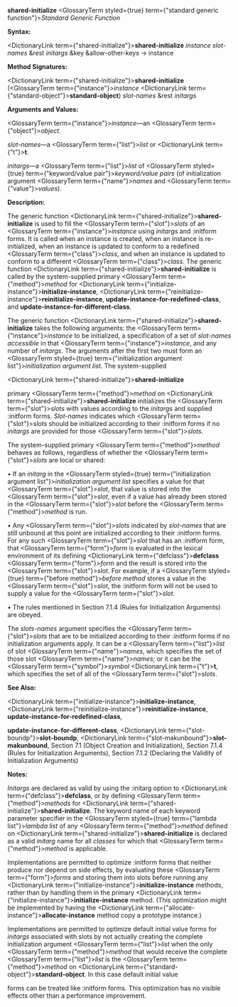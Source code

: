**shared-initialize** <GlossaryTerm styled={true} term={"standard generic function"}><i>Standard Generic Function</i></GlossaryTerm> 



**Syntax:** 



<DictionaryLink  term={"shared-initialize"}><b>shared-initialize</b></DictionaryLink> *instance slot-names* &amp;rest *initargs* &amp;key &amp;allow-other-keys → instance 



**Method Signatures:** 



<DictionaryLink  term={"shared-initialize"}><b>shared-initialize</b></DictionaryLink> (<GlossaryTerm  term={"instance"}><i>instance</i></GlossaryTerm> <DictionaryLink  term={"standard-object"}><b>standard-object</b></DictionaryLink>) *slot-names* &amp;rest *initargs* 



**Arguments and Values:** 



<GlossaryTerm  term={"instance"}><i>instance</i></GlossaryTerm>—an <GlossaryTerm  term={"object"}><i>object</i></GlossaryTerm>. 



*slot-names*—a <GlossaryTerm  term={"list"}><i>list</i></GlossaryTerm> or <DictionaryLink  term={"t"}><b>t</b></DictionaryLink>. 



*initargs*—a <GlossaryTerm  term={"list"}><i>list</i></GlossaryTerm> of <GlossaryTerm styled={true} term={"keyword/value pair"}><i>keyword/value pairs</i></GlossaryTerm> (of initialization argument <GlossaryTerm  term={"name"}><i>names</i></GlossaryTerm> and <GlossaryTerm  term={"value"}><i>values</i></GlossaryTerm>). 



**Description:** 



The generic function <DictionaryLink  term={"shared-initialize"}><b>shared-initialize</b></DictionaryLink> is used to fill the <GlossaryTerm  term={"slot"}><i>slots</i></GlossaryTerm> of an <GlossaryTerm  term={"instance"}><i>instance</i></GlossaryTerm> using *initargs* and :initform forms. It is called when an instance is created, when an instance is re-initialized, when an instance is updated to conform to a redefined <GlossaryTerm  term={"class"}><i>class</i></GlossaryTerm>, and when an instance is updated to conform to a different <GlossaryTerm  term={"class"}><i>class</i></GlossaryTerm>. The generic function <DictionaryLink  term={"shared-initialize"}><b>shared-initialize</b></DictionaryLink> is called by the system-supplied primary <GlossaryTerm  term={"method"}><i>method</i></GlossaryTerm> for <DictionaryLink  term={"initialize-instance"}><b>initialize-instance</b></DictionaryLink>, <DictionaryLink  term={"reinitialize-instance"}><b>reinitialize-instance</b></DictionaryLink>, **update-instance-for-redefined-class**, and **update-instance-for-different-class**. 



The generic function <DictionaryLink  term={"shared-initialize"}><b>shared-initialize</b></DictionaryLink> takes the following arguments: the <GlossaryTerm  term={"instance"}><i>instance</i></GlossaryTerm> to be initialized, a specification of a set of *slot-names accessible* in that <GlossaryTerm  term={"instance"}><i>instance</i></GlossaryTerm>, and any number of *initargs*. The arguments after the first two must form an <GlossaryTerm styled={true} term={"initialization argument list"}><i>initialization argument list</i></GlossaryTerm>. The system-supplied 







 



 



<DictionaryLink  term={"shared-initialize"}><b>shared-initialize</b></DictionaryLink> 



primary <GlossaryTerm  term={"method"}><i>method</i></GlossaryTerm> on <DictionaryLink  term={"shared-initialize"}><b>shared-initialize</b></DictionaryLink> initializes the <GlossaryTerm  term={"slot"}><i>slots</i></GlossaryTerm> with values according to the *initargs* and supplied :initform forms. *Slot-names* indicates which <GlossaryTerm  term={"slot"}><i>slots</i></GlossaryTerm> should be initialized according to their :initform forms if no *initargs* are provided for those <GlossaryTerm  term={"slot"}><i>slots</i></GlossaryTerm>. 



The system-supplied primary <GlossaryTerm  term={"method"}><i>method</i></GlossaryTerm> behaves as follows, regardless of whether the <GlossaryTerm  term={"slot"}><i>slots</i></GlossaryTerm> are local or shared: 



*•* If an *initarg* in the <GlossaryTerm styled={true} term={"initialization argument list"}><i>initialization argument list</i></GlossaryTerm> specifies a value for that <GlossaryTerm  term={"slot"}><i>slot</i></GlossaryTerm>, that value is stored into the <GlossaryTerm  term={"slot"}><i>slot</i></GlossaryTerm>, even if a value has already been stored in the <GlossaryTerm  term={"slot"}><i>slot</i></GlossaryTerm> before the <GlossaryTerm  term={"method"}><i>method</i></GlossaryTerm> is run. 



*•* Any <GlossaryTerm  term={"slot"}><i>slots</i></GlossaryTerm> indicated by *slot-names* that are still unbound at this point are initialized according to their :initform forms. For any such <GlossaryTerm  term={"slot"}><i>slot</i></GlossaryTerm> that has an :initform form, that <GlossaryTerm  term={"form"}><i>form</i></GlossaryTerm> is evaluated in the lexical environment of its defining <DictionaryLink  term={"defclass"}><b>defclass</b></DictionaryLink> <GlossaryTerm  term={"form"}><i>form</i></GlossaryTerm> and the result is stored into the <GlossaryTerm  term={"slot"}><i>slot</i></GlossaryTerm>. For example, if a <GlossaryTerm styled={true} term={"before method"}><i>before method</i></GlossaryTerm> stores a value in the <GlossaryTerm  term={"slot"}><i>slot</i></GlossaryTerm>, the :initform form will not be used to supply a value for the <GlossaryTerm  term={"slot"}><i>slot</i></GlossaryTerm>. 



*•* The rules mentioned in Section 7.1.4 (Rules for Initialization Arguments) are obeyed. 



The *slots-names* argument specifies the <GlossaryTerm  term={"slot"}><i>slots</i></GlossaryTerm> that are to be initialized according to their :initform forms if no initialization arguments apply. It can be a <GlossaryTerm  term={"list"}><i>list</i></GlossaryTerm> of slot <GlossaryTerm  term={"name"}><i>names</i></GlossaryTerm>, which specifies the set of those slot <GlossaryTerm  term={"name"}><i>names</i></GlossaryTerm>; or it can be the <GlossaryTerm  term={"symbol"}><i>symbol</i></GlossaryTerm> <DictionaryLink  term={"t"}><b>t</b></DictionaryLink>, which specifies the set of all of the <GlossaryTerm  term={"slot"}><i>slots</i></GlossaryTerm>. 



**See Also:** 



<DictionaryLink  term={"initialize-instance"}><b>initialize-instance</b></DictionaryLink>, <DictionaryLink  term={"reinitialize-instance"}><b>reinitialize-instance</b></DictionaryLink>, **update-instance-for-redefined-class**, 



**update-instance-for-different-class**, <DictionaryLink  term={"slot-boundp"}><b>slot-boundp</b></DictionaryLink>, <DictionaryLink  term={"slot-makunbound"}><b>slot-makunbound</b></DictionaryLink>, Section 7.1 (Object Creation and Initialization), Section 7.1.4 (Rules for Initialization Arguments), Section 7.1.2 (Declaring the Validity of Initialization Arguments) 



**Notes:** 



*Initargs* are declared as valid by using the :initarg option to <DictionaryLink  term={"defclass"}><b>defclass</b></DictionaryLink>, or by defining <GlossaryTerm  term={"method"}><i>methods</i></GlossaryTerm> for <DictionaryLink  term={"shared-initialize"}><b>shared-initialize</b></DictionaryLink>. The keyword name of each keyword parameter specifier in the <GlossaryTerm styled={true} term={"lambda list"}><i>lambda list</i></GlossaryTerm> of any <GlossaryTerm  term={"method"}><i>method</i></GlossaryTerm> defined on <DictionaryLink  term={"shared-initialize"}><b>shared-initialize</b></DictionaryLink> is declared as a valid *initarg* name for all *classes* for which that <GlossaryTerm  term={"method"}><i>method</i></GlossaryTerm> is applicable. 



Implementations are permitted to optimize :initform forms that neither produce nor depend on side effects, by evaluating these <GlossaryTerm  term={"form"}><i>forms</i></GlossaryTerm> and storing them into slots before running any <DictionaryLink  term={"initialize-instance"}><b>initialize-instance</b></DictionaryLink> methods, rather than by handling them in the primary <DictionaryLink  term={"initialize-instance"}><b>initialize-instance</b></DictionaryLink> method. (This optimization might be implemented by having the <DictionaryLink  term={"allocate-instance"}><b>allocate-instance</b></DictionaryLink> method copy a prototype instance.) 



Implementations are permitted to optimize default initial value forms for *initargs* associated with slots by not actually creating the complete initialization argument <GlossaryTerm  term={"list"}><i>list</i></GlossaryTerm> when the only <GlossaryTerm  term={"method"}><i>method</i></GlossaryTerm> that would receive the complete <GlossaryTerm  term={"list"}><i>list</i></GlossaryTerm> is the <GlossaryTerm  term={"method"}><i>method</i></GlossaryTerm> on <DictionaryLink  term={"standard-object"}><b>standard-object</b></DictionaryLink>. In this case default initial value 



forms can be treated like :initform forms. This optimization has no visible effects other than a performance improvement. 







 



 



